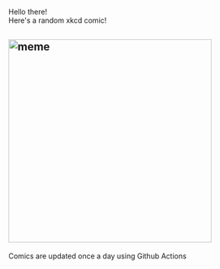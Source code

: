 Hello there! <br>Here's a random xkcd comic!<br>
## <img src="https://imgs.xkcd.com/comics/students.png" alt="meme" width="400"/><br>
Comics are updated once a day using Github Actions